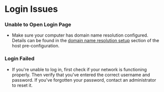 # Login Issues

### Unable to Open Login Page

- Make sure your computer has domain name resolution configured. Details can be found in the [domain name resolution setup](../02-Usage/Host/AddHost.md) section of the host pre-configuration.

### Login Failed

- If you're unable to log in, first check if your network is functioning properly. Then verify that you've entered the correct username and password. If you've forgotten your password, contact an administrator to reset it.